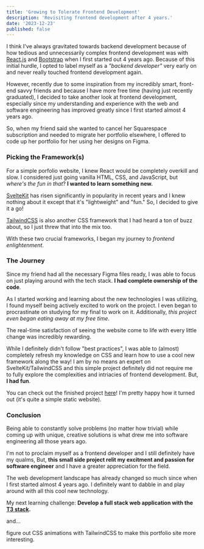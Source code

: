 ```yaml
---
title: 'Growing to Tolerate Frontend Development'
description: 'Revisiting frontend development after 4 years.'
date: '2023-12-23'
published: false
---
```


I think I've always gravitated towards backend development because of how tedious and unnecessarily complex frontend development was with [React.js](https://react.dev/) and [Bootstrap](https://getbootstrap.com/) when I first started out 4 years ago. Because of this initial hurdle, I opted to label myself as a _"backend developer"_ very early on and never really touched frontend development again.

However, recently due to some inspiration from my incredibly smart, front-end savvy friends and because I have more free time (having just recently graduated), I decided to take another look at frontend development, especially since my understanding and experience with the web and software engineering has improved greatly since I first started almost 4 years ago.

So, when my friend said she wanted to cancel her Squarespace subscription and needed to migrate her portfolio elsewhere, I offered to code up her portfolio for her using her designs on Figma.

### Picking the Framework(s)

For a simple porfolio website, I knew React would be completely overkill and slow. I considered just going vanilla HTML, CSS, and JavaScript, but _where's the fun in that_? **I wanted to learn something new.**

[SvelteKit](https://kit.svelte.dev/) has risen significantly in popularity in recent years and I knew nothing about it except that it's "lightweight" and "fun." So, I decided to give it a go!

[TailwindCSS](https://tailwindui.com/) is also another CSS framework that I had heard a ton of buzz about, so I just threw that into the mix too.

With these two crucial frameworks, I began my journey to _frontend enlightenment_.

### The Journey

Since my friend had all the necessary Figma files ready, I was able to focus on just playing around with the tech stack. **I had complete ownership of the code**.

As I started working and learning about the new technologies I was utilizing, I found myself being actively excited to work on the project. I even began to procrastinate on studying for my final to work on it. Additionally, _this project even began eating away at my free time_.

The real-time satisfaction of seeing the website come to life with every little change was incredibly rewarding.

While I definitely didn't follow "best practices", I was able to (almost) completely refresh my knowledge on CSS and learn how to use a cool new framework along the way! I am by no means an expert on SvelteKit/TailwindCSS and this simple project definitely did not require me to fully explore the complexities and intriacies of frontend development. But, **I had fun**.

You can check out the finished project [here](https://larrisachen.com)! I'm pretty happy how it turned out (it's quite a simple static website).

### Conclusion

Being able to constantly solve problems (no matter how trivial) while coming up with unique, creative solutions is what drew me into software engineering all those years ago.

I'm not to proclaim myself as a frontend developer and I still definitely have my qualms, But, **this small side project relit my excitment and passion for software engineer** and I have a greater appreciation for the field.

The web development landscape has already changed so much since when I first started almost 4 years ago. I definitely want to dabble in and play around with all this cool new technology.

My next learning challenge:
**Develop a full stack web application with the [T3 stack](https://create.t3.gg/).**

and...

figure out CSS animations with TailwindCSS to make this portfolio site more interesting.
